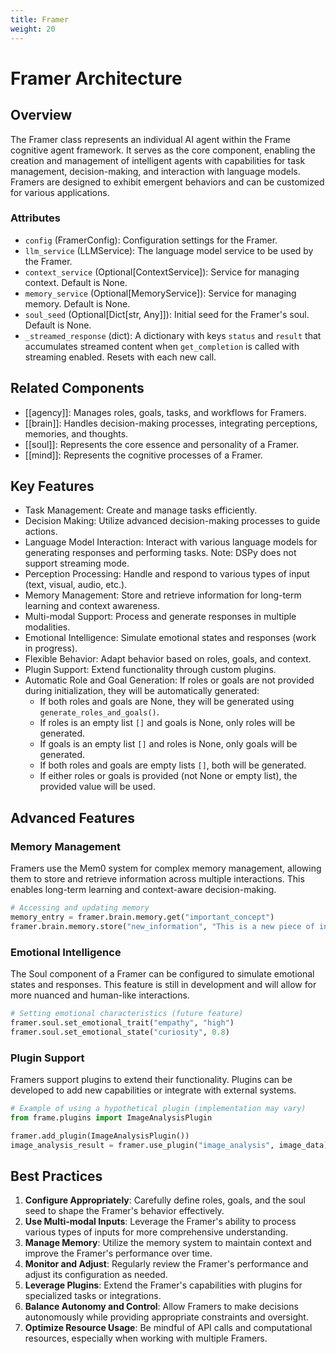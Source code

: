 ```yaml
---
title: Framer
weight: 20
---
```


# Framer Architecture

## Overview

The Framer class represents an individual AI agent within the Frame cognitive agent framework. It serves as the core component, enabling the creation and management of intelligent agents with capabilities for task management, decision-making, and interaction with language models. Framers are designed to exhibit emergent behaviors and can be customized for various applications.

### Attributes

- `config` (FramerConfig): Configuration settings for the Framer.
- `llm_service` (LLMService): The language model service to be used by the Framer.
- `context_service` (Optional[ContextService]): Service for managing context. Default is None.
- `memory_service` (Optional[MemoryService]): Service for managing memory. Default is None.
- `soul_seed` (Optional[Dict[str, Any]]): Initial seed for the Framer's soul. Default is None.
- `_streamed_response` (dict): A dictionary with keys `status` and `result` that accumulates streamed content when `get_completion` is called with streaming enabled. Resets with each new call.

## Related Components

- [[agency]]: Manages roles, goals, tasks, and workflows for Framers.
- [[brain]]: Handles decision-making processes, integrating perceptions, memories, and thoughts.
- [[soul]]: Represents the core essence and personality of a Framer.
- [[mind]]: Represents the cognitive processes of a Framer.

## Key Features

- Task Management: Create and manage tasks efficiently.
- Decision Making: Utilize advanced decision-making processes to guide actions.
- Language Model Interaction: Interact with various language models for generating responses and performing tasks. Note: DSPy does not support streaming mode.
- Perception Processing: Handle and respond to various types of input (text, visual, audio, etc.).
- Memory Management: Store and retrieve information for long-term learning and context awareness.
- Multi-modal Support: Process and generate responses in multiple modalities.
- Emotional Intelligence: Simulate emotional states and responses (work in progress).
- Flexible Behavior: Adapt behavior based on roles, goals, and context.
- Plugin Support: Extend functionality through custom plugins.
- Automatic Role and Goal Generation: If roles or goals are not provided during initialization, they will be automatically generated:
  - If both roles and goals are None, they will be generated using `generate_roles_and_goals()`.
  - If roles is an empty list `[]` and goals is None, only roles will be generated.
  - If goals is an empty list `[]` and roles is None, only goals will be generated.
  - If both roles and goals are empty lists `[]`, both will be generated.
  - If either roles or goals is provided (not None or empty list), the provided value will be used.

## Advanced Features

### Memory Management

Framers use the Mem0 system for complex memory management, allowing them to store and retrieve information across multiple interactions. This enables long-term learning and context-aware decision-making.

```python
# Accessing and updating memory
memory_entry = framer.brain.memory.get("important_concept")
framer.brain.memory.store("new_information", "This is a new piece of information")
```

### Emotional Intelligence

The Soul component of a Framer can be configured to simulate emotional states and responses. This feature is still in development and will allow for more nuanced and human-like interactions.

```python
# Setting emotional characteristics (future feature)
framer.soul.set_emotional_trait("empathy", "high")
framer.soul.set_emotional_state("curiosity", 0.8)
```

### Plugin Support

Framers support plugins to extend their functionality. Plugins can be developed to add new capabilities or integrate with external systems.

```python
# Example of using a hypothetical plugin (implementation may vary)
from frame.plugins import ImageAnalysisPlugin

framer.add_plugin(ImageAnalysisPlugin())
image_analysis_result = framer.use_plugin("image_analysis", image_data)
```

## Best Practices

1. **Configure Appropriately**: Carefully define roles, goals, and the soul seed to shape the Framer's behavior effectively.
2. **Use Multi-modal Inputs**: Leverage the Framer's ability to process various types of inputs for more comprehensive understanding.
3. **Manage Memory**: Utilize the memory system to maintain context and improve the Framer's performance over time.
4. **Monitor and Adjust**: Regularly review the Framer's performance and adjust its configuration as needed.
5. **Leverage Plugins**: Extend the Framer's capabilities with plugins for specialized tasks or integrations.
6. **Balance Autonomy and Control**: Allow Framers to make decisions autonomously while providing appropriate constraints and oversight.
7. **Optimize Resource Usage**: Be mindful of API calls and computational resources, especially when working with multiple Framers.
